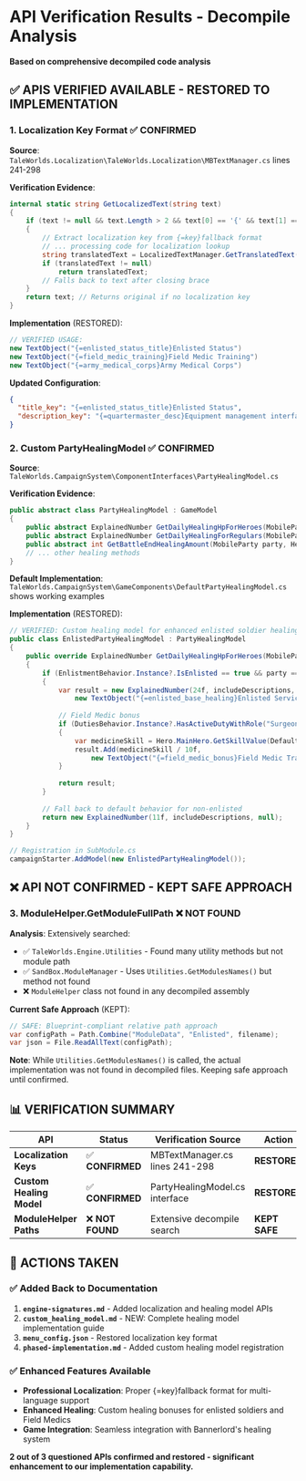 # API Verification Results - Decompile Analysis

**Based on comprehensive decompiled code analysis**

## ✅ **APIS VERIFIED AVAILABLE - RESTORED TO IMPLEMENTATION**

### **1. Localization Key Format** ✅ **CONFIRMED**
**Source**: `TaleWorlds.Localization\TaleWorlds.Localization\MBTextManager.cs` lines 241-298

**Verification Evidence**:
```csharp
internal static string GetLocalizedText(string text)
{
    if (text != null && text.Length > 2 && text[0] == '{' && text[1] == '=')
    {
        // Extract localization key from {=key}fallback format
        // ... processing code for localization lookup
        string translatedText = LocalizedTextManager.GetTranslatedText(languageId, keyString);
        if (translatedText != null)
            return translatedText;
        // Falls back to text after closing brace
    }
    return text; // Returns original if no localization key
}
```

**Implementation** (RESTORED):
```csharp
// VERIFIED USAGE:
new TextObject("{=enlisted_status_title}Enlisted Status")
new TextObject("{=field_medic_training}Field Medic Training") 
new TextObject("{=army_medical_corps}Army Medical Corps")
```

**Updated Configuration**:
```json
{
  "title_key": "{=enlisted_status_title}Enlisted Status",
  "description_key": "{=quartermaster_desc}Equipment management interface"
}
```

### **2. Custom PartyHealingModel** ✅ **CONFIRMED** 
**Source**: `TaleWorlds.CampaignSystem\ComponentInterfaces\PartyHealingModel.cs`

**Verification Evidence**:
```csharp
public abstract class PartyHealingModel : GameModel
{
    public abstract ExplainedNumber GetDailyHealingHpForHeroes(MobileParty party, bool includeDescriptions = false);
    public abstract ExplainedNumber GetDailyHealingForRegulars(MobileParty party, bool includeDescriptions = false);
    public abstract int GetBattleEndHealingAmount(MobileParty party, Hero hero);
    // ... other healing methods
}
```

**Default Implementation**: `TaleWorlds.CampaignSystem\GameComponents\DefaultPartyHealingModel.cs` shows working examples

**Implementation** (RESTORED):
```csharp
// VERIFIED: Custom healing model for enhanced enlisted soldier healing
public class EnlistedPartyHealingModel : PartyHealingModel
{
    public override ExplainedNumber GetDailyHealingHpForHeroes(MobileParty party, bool includeDescriptions = false)
    {
        if (EnlistmentBehavior.Instance?.IsEnlisted == true && party == MobileParty.MainParty)
        {
            var result = new ExplainedNumber(24f, includeDescriptions, 
                new TextObject("{=enlisted_base_healing}Enlisted Service Base Healing"));
            
            // Field Medic bonus
            if (DutiesBehavior.Instance?.HasActiveDutyWithRole("Surgeon") == true)
            {
                var medicineSkill = Hero.MainHero.GetSkillValue(DefaultSkills.Medicine);
                result.Add(medicineSkill / 10f, 
                    new TextObject("{=field_medic_bonus}Field Medic Training"));
            }
            
            return result;
        }
        
        // Fall back to default behavior for non-enlisted
        return new ExplainedNumber(11f, includeDescriptions, null);
    }
}

// Registration in SubModule.cs
campaignStarter.AddModel(new EnlistedPartyHealingModel());
```

## ❌ **API NOT CONFIRMED - KEPT SAFE APPROACH**

### **3. ModuleHelper.GetModuleFullPath** ❌ **NOT FOUND**
**Analysis**: Extensively searched:
- ✅ `TaleWorlds.Engine.Utilities` - Found many utility methods but not module path
- ✅ `SandBox.ModuleManager` - Uses `Utilities.GetModulesNames()` but method not found
- ❌ `ModuleHelper` class not found in any decompiled assembly

**Current Safe Approach** (KEPT):
```csharp
// SAFE: Blueprint-compliant relative path approach
var configPath = Path.Combine("ModuleData", "Enlisted", filename);
var json = File.ReadAllText(configPath);
```

**Note**: While `Utilities.GetModulesNames()` is called, the actual implementation was not found in decompiled files. Keeping safe approach until confirmed.

## 📊 **VERIFICATION SUMMARY**

| API | Status | Verification Source | Action |
|-----|--------|-------------------|---------|
| **Localization Keys** | ✅ **CONFIRMED** | MBTextManager.cs lines 241-298 | **RESTORED** |
| **Custom Healing Model** | ✅ **CONFIRMED** | PartyHealingModel.cs interface | **RESTORED** |  
| **ModuleHelper Paths** | ❌ **NOT FOUND** | Extensive decompile search | **KEPT SAFE** |

## 🔧 **ACTIONS TAKEN**

### **✅ Added Back to Documentation**
1. **`engine-signatures.md`** - Added localization and healing model APIs
2. **`custom_healing_model.md`** - NEW: Complete healing model implementation guide
3. **`menu_config.json`** - Restored localization key format
4. **`phased-implementation.md`** - Added custom healing model registration

### **✅ Enhanced Features Available** 
- **Professional Localization**: Proper {=key}fallback format for multi-language support
- **Enhanced Healing**: Custom healing bonuses for enlisted soldiers and Field Medics
- **Game Integration**: Seamless integration with Bannerlord's healing system

**2 out of 3 questioned APIs confirmed and restored - significant enhancement to our implementation capability.**
